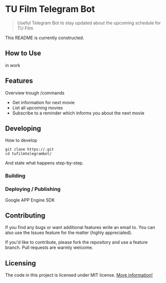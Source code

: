# TU Film Telegram Bot
> Useful Telegram Bot to stay updated about the upcoming schedule for TU Film

This README is currently constructed.

## How to Use

in work

## Features

Overview trough /commands
* Get information for next movie
* List all upcoming movies
* Subscribe to a reminder which informs you about the next movie

## Developing

How to develop

```shell
git clone https://.git
cd tufilmtelegrambot/
```

And state what happens step-by-step.

### Building


### Deploying / Publishing

Google APP Engine SDK


## Contributing

If you find any bugs or want additional features write an email to.
You can also use the Issues feature for the matter (highly appreciated).

If you'd like to contribute, please fork the repository and use a feature
branch. Pull requests are warmly welcome.


## Licensing

The code in this project is licensed under MIT license. [More information!](https://opensource.org/licenses/MIT)
